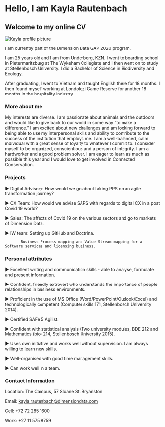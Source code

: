 # Hello, I am Kayla Rautenbach
## Welcome to my online CV

![Kayla profile picture](https://user-images.githubusercontent.com/64774987/81267876-764c2180-9047-11ea-8344-5bbad7bd6c1b.JPG)

I am currently part of the Dimension Data GAP 2020 program. 

I am 25 years old and I am from Underberg, KZN. I went to boarding school in Pietermaritzburg at The Wykeham Collegiate and I then went on to study at Stellenbosch University. I did a Bachelor of Science in Biodiversity and Ecology. 
 
After graduating, I went to Vietnam and taught English there for 18 months. I then found myself working at Londolozi Game Reserve for another 18 months in the hospitality industry. 
 
### More about me
 
My interests are diverse. I am passionate about animals and the outdoors and would like to give back to our world in some way “to make a difference.” I am excited about new challenges and am looking forward to being able to use my interpersonal skills and ability to contribute to the success of the institution that employs me. I am a well-balanced, calm individual with a great sense of loyalty to whatever I commit to. I consider myself to be organized, conscientious and a person of integrity. I am a hardworker and a good problem solver. I am eager to learn as much as possible this year and I would love to get involved in Connected Conservation. 

### Projects 

► Digital Advisory: How would we go about taking PPS on an agile transformation journey?

► CX Team: How would we advise SAPS with regards to digital CX in a post Covid 19 world?

► Sales: The affects of Covid 19 on the various sectors and go to markets of Dimension Data.

► IW team: Setting up GitHub and Doctrina. 

           Business Process mapping and Value Stream mapping for a Software services and licensing business. 
           
### Personal attributes 
 
►	Excellent writing and communication skills - able to analyse, formulate and present information.

►	Confident, friendly extrovert who understands the importance of people relationships in business environments.

►	Proficient in the use of MS Office (Word/PowerPoint/Outlook/Excel) and technologically competent (Computer skills 171, Stellenbosch    University 2014).

► Certified SAFe 5 Agilist. 

►	Confident with statistical analysis (Two university modules, BDE 212 and Mathematics (bio) 214, Stellenbosch University 2015).

►	Uses own initiative and works well without supervision. I am always willing to learn new skills.

►	Well-organised with good time management skills. 

►	Can work well in a team.

### Contact Information

Location: The Campus, 57 Sloane St. Bryanston 

Email: kayla.rautenbach@dimensiondata.com

Cell: +72 72 285 1600

Work: +27 11 575 8759

